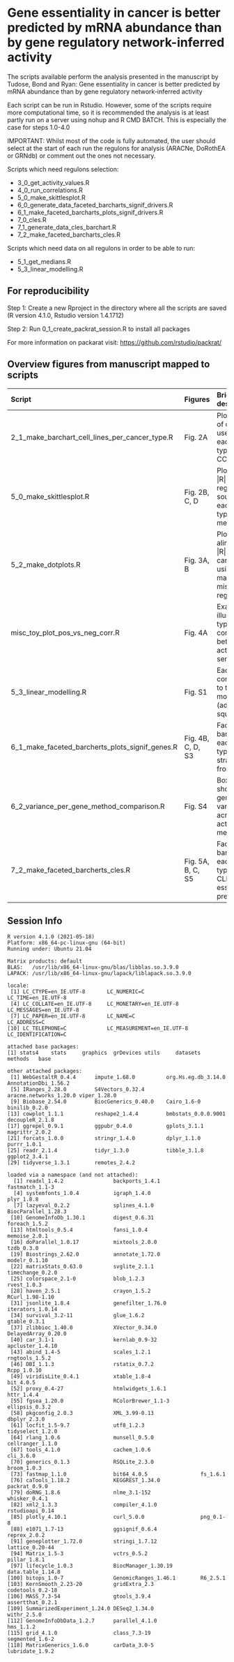 # Gene essentiality in cancer is better predicted by mRNA abundance than by gene regulatory network-inferred activity

The scripts available perform the analysis presented in the manuscript by Tudose, Bond and Ryan: Gene essentiality in cancer is better predicted by mRNA abundance than by gene regulatory network-inferred activity

Each script can be run in Rstudio. However, some of the scripts require more computational time, so it is recommended the analysis is at least partly run on a server using nohup and R CMD BATCH. This is especially the case for steps 1.0-4.0

IMPORTANT: Whilst most of the code is fully automated, the user should select at the start of each run the regulons for analysis (ARACNe, DoRothEA or GRNdb) or comment out the ones not necessary.

Scripts which need regulons selection:
* 3_0_get_activity_values.R
* 4_0_run_correlations.R
* 5_0_make_skittlesplot.R
* 6_0_generate_data_faceted_barcharts_signif_drivers.R
* 6_1_make_faceted_barcharts_plots_signif_drivers.R
* 7_0_cles.R
* 7_1_generate_data_cles_barchart.R
* 7_2_make_faceted_barcharts_cles.R


Scripts which need data on all regulons in order to be able to run:
* 5_1_get_medians.R
* 5_3_linear_modelling.R

## For reproducibility
Step 1: Create a new Rproject in the directory where all the scripts are saved (R version 4.1.0, Rstudio version 1.4.1712)

Step 2: Run  0_1_create_packrat_session.R to install all packages  

For more information on packarat visit: https://github.com/rstudio/packrat/


## Overview figures from manuscript mapped to scripts

| Script                                              | Figures           | Brief description                                        |
|:----------------------------------------------------|:------------------|:---------------------------------------------------------|
| 2_1_make_barchart_cell_lines_per_cancer_type.R      | Fig. 2A           | Plot number of cell lines used for each cancer type in the CCLE |
| 5_0_make_skittlesplot.R                             | Fig. 2B, C, D     | Plot average \|R\| for each regulon source, for each cancer type and method |
| 5_2_make_dotplots.R                                 | Fig. 3A, B        | Plot alinearverage \|R\| for each cancer type using matched and mismatched regulons |
| misc_toy_plot_pos_vs_neg_corr.R                     | Fig. 4A           | Example plot illustrating type of correlation between activity and senstivity |
| 5_3_linear_modelling.R                              | Fig. S1           | Each term's contribution to the linear model (adjusted R-squared) |
| 6_1_make_faceted_barcherts_plots_signif_genes.R     | Fig. 4B, C, D, S3 | Faceted barchart for each cancer type with \|R\| stratified from 0.2 to 1 |
| 6_2_variance_per_gene_method_comparison.R           | Fig. S4           | Boxplot showing per gene variance across activity methods |
| 7_2_make_faceted_barcherts_cles.R                   | Fig. 5A, B, C, S5 | Faceted barchart for each cancer type with CLES (binary essentiality pred) |

## Session Info

    R version 4.1.0 (2021-05-18)
    Platform: x86_64-pc-linux-gnu (64-bit)
    Running under: Ubuntu 21.04

    Matrix products: default
    BLAS:   /usr/lib/x86_64-linux-gnu/blas/libblas.so.3.9.0
    LAPACK: /usr/lib/x86_64-linux-gnu/lapack/liblapack.so.3.9.0

    locale:
     [1] LC_CTYPE=en_IE.UTF-8       LC_NUMERIC=C               LC_TIME=en_IE.UTF-8       
     [4] LC_COLLATE=en_IE.UTF-8     LC_MONETARY=en_IE.UTF-8    LC_MESSAGES=en_IE.UTF-8   
     [7] LC_PAPER=en_IE.UTF-8       LC_NAME=C                  LC_ADDRESS=C              
    [10] LC_TELEPHONE=C             LC_MEASUREMENT=en_IE.UTF-8 LC_IDENTIFICATION=C       

    attached base packages:
    [1] stats4    stats     graphics  grDevices utils     datasets  methods   base     

    other attached packages:
     [1] WebGestaltR_0.4.4      impute_1.68.0          org.Hs.eg.db_3.14.0    AnnotationDbi_1.56.2  
     [5] IRanges_2.28.0         S4Vectors_0.32.4       aracne.networks_1.20.0 viper_1.28.0          
     [9] Biobase_2.54.0         BiocGenerics_0.40.0    Cairo_1.6-0            binilib_0.2.0         
    [13] cowplot_1.1.1          reshape2_1.4.4         bmbstats_0.0.0.9001    decoupleR_2.1.8       
    [17] ggrepel_0.9.1          ggpubr_0.4.0           gplots_3.1.1           magrittr_2.0.2        
    [21] forcats_1.0.0          stringr_1.4.0          dplyr_1.1.0            purrr_1.0.1           
    [25] readr_2.1.4            tidyr_1.3.0            tibble_3.1.8           ggplot2_3.4.1         
    [29] tidyverse_1.3.1        remotes_2.4.2         

    loaded via a namespace (and not attached):
      [1] readxl_1.4.2                backports_1.4.1             fastmatch_1.1-3            
      [4] systemfonts_1.0.4           igraph_1.4.0                plyr_1.8.8                 
      [7] lazyeval_0.2.2              splines_4.1.0               BiocParallel_1.28.3        
     [10] GenomeInfoDb_1.30.1         digest_0.6.31               foreach_1.5.2              
     [13] htmltools_0.5.4             fansi_1.0.4                 memoise_2.0.1              
     [16] doParallel_1.0.17           mixtools_2.0.0              tzdb_0.3.0                 
     [19] Biostrings_2.62.0           annotate_1.72.0             modelr_0.1.10              
     [22] matrixStats_0.63.0          svglite_2.1.1               timechange_0.2.0           
     [25] colorspace_2.1-0            blob_1.2.3                  rvest_1.0.3                
     [28] haven_2.5.1                 crayon_1.5.2                RCurl_1.98-1.10            
     [31] jsonlite_1.8.4              genefilter_1.76.0           iterators_1.0.14           
     [34] survival_3.2-11             glue_1.6.2                  gtable_0.3.1               
     [37] zlibbioc_1.40.0             XVector_0.34.0              DelayedArray_0.20.0        
     [40] car_3.1-1                   kernlab_0.9-32              apcluster_1.4.10           
     [43] abind_1.4-5                 scales_1.2.1                rngtools_1.5.2             
     [46] DBI_1.1.3                   rstatix_0.7.2               Rcpp_1.0.10                
     [49] viridisLite_0.4.1           xtable_1.8-4                bit_4.0.5                  
     [52] proxy_0.4-27                htmlwidgets_1.6.1           httr_1.4.4                 
     [55] fgsea_1.20.0                RColorBrewer_1.1-3          ellipsis_0.3.2             
     [58] pkgconfig_2.0.3             XML_3.99-0.13               dbplyr_2.3.0               
     [61] locfit_1.5-9.7              utf8_1.2.3                  tidyselect_1.2.0           
     [64] rlang_1.0.6                 munsell_0.5.0               cellranger_1.1.0           
     [67] tools_4.1.0                 cachem_1.0.6                cli_3.6.0                  
     [70] generics_0.1.3              RSQLite_2.3.0               broom_1.0.3                
     [73] fastmap_1.1.0               bit64_4.0.5                 fs_1.6.1                   
     [76] caTools_1.18.2              KEGGREST_1.34.0             packrat_0.9.0              
     [79] doRNG_1.8.6                 nlme_3.1-152                whisker_0.4.1              
     [82] xml2_1.3.3                  compiler_4.1.0              rstudioapi_0.14            
     [85] plotly_4.10.1               curl_5.0.0                  png_0.1-8                  
     [88] e1071_1.7-13                ggsignif_0.6.4              reprex_2.0.2               
     [91] geneplotter_1.72.0          stringi_1.7.12              lattice_0.20-44            
     [94] Matrix_1.5-3                vctrs_0.5.2                 pillar_1.8.1               
     [97] lifecycle_1.0.3             BiocManager_1.30.19         data.table_1.14.8          
    [100] bitops_1.0-7                GenomicRanges_1.46.1        R6_2.5.1                   
    [103] KernSmooth_2.23-20          gridExtra_2.3               codetools_0.2-18           
    [106] MASS_7.3-54                 gtools_3.9.4                assertthat_0.2.1           
    [109] SummarizedExperiment_1.24.0 DESeq2_1.34.0               withr_2.5.0                
    [112] GenomeInfoDbData_1.2.7      parallel_4.1.0              hms_1.1.2                  
    [115] grid_4.1.0                  class_7.3-19                segmented_1.6-2            
    [118] MatrixGenerics_1.6.0        carData_3.0-5               lubridate_1.9.2  
